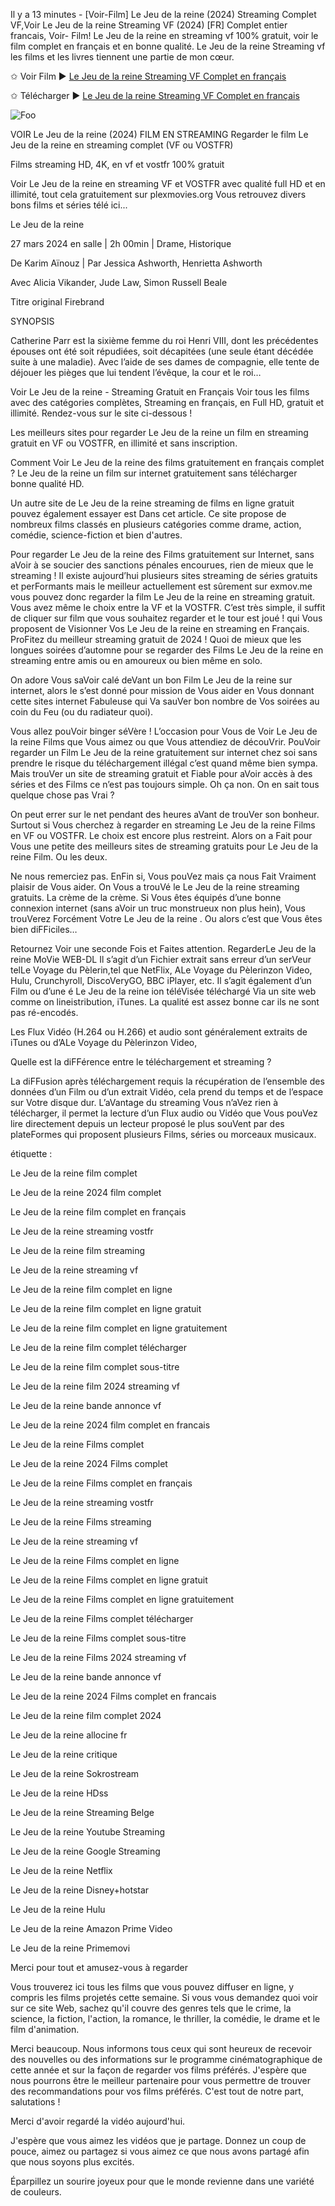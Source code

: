 Il y a 13 minutes - [Voir-Film] Le Jeu de la reine (2024) Streaming Complet VF,Voir Le Jeu de la reine 
Streaming VF (2024) [FR] Complet entier francais, Voir- Film! Le Jeu de la reine en streaming vf 100% gratuit, voir le film complet en français et en bonne qualité. Le Jeu de la reine Streaming vf les films et les livres tiennent une partie de mon cœur.

✩ Voir Film ► [Le Jeu de la reine Streaming VF Complet en français](https://plexmovies.org/fr/movie/848439/firebrand)

✩ Télécharger ► [Le Jeu de la reine Streaming VF Complet en français](https://plexmovies.org/fr/movie/848439/firebrand)

<p dir="auto"><a https://plexmovies.org/fr/movie/848439/firebrand" rel="nofollow"><img src="https://camo.githubusercontent.com/917e6ed5c302499242165dcc02bdbce85c075fd21b35918eb9c0b771855261b8/68747470733a2f2f7374617469632e7769787374617469632e636f6d2f6d656469612f6232343966395f61646163386637306662336634356238383639313639366337376465313866337e6d76322e676966" alt="Foo" style="max-width: 100%;"></a></p>

VOIR Le Jeu de la reine (2024) FILM EN STREAMING
Regarder le film Le Jeu de la reine en streaming complet (VF ou VOSTFR)

Films streaming HD, 4K, en vf et vostfr 100% gratuit

Voir Le Jeu de la reine en streaming VF et VOSTFR avec qualité full HD et en illimité, tout cela gratuitement sur plexmovies.org Vous retrouvez divers bons films et séries télé ici...

Le Jeu de la reine

27 mars 2024 en salle | 2h 00min | Drame, Historique

De Karim Aïnouz | Par Jessica Ashworth, Henrietta Ashworth

Avec Alicia Vikander, Jude Law, Simon Russell Beale

Titre original Firebrand

SYNOPSIS

Catherine Parr est la sixième femme du roi Henri VIII, dont les précédentes épouses ont été soit répudiées, soit décapitées (une seule étant décédée suite à une maladie). Avec l’aide de ses dames de compagnie, elle tente de déjouer les pièges que lui tendent l’évêque, la cour et le roi…

Voir Le Jeu de la reine - Streaming Gratuit en Français Voir tous les films avec des catégories complètes, Streaming en français, en Full HD, gratuit et illimité. Rendez-vous sur le site ci-dessous !

Les meilleurs sites pour regarder Le Jeu de la reine un film en streaming gratuit en VF ou VOSTFR, en illimité et sans inscription.

Comment Voir Le Jeu de la reine des films gratuitement en français complet ? Le Jeu de la reine un film sur internet gratuitement sans télécharger bonne qualité HD.

Un autre site de Le Jeu de la reine streaming de films en ligne gratuit pouvez également essayer est Dans cet article. Ce site propose de nombreux films classés en plusieurs catégories comme drame, action, comédie, science-fiction et bien d'autres.

Pour regarder Le Jeu de la reine des Films gratuitement sur Internet, sans aVoir à se soucier des sanctions pénales encourues, rien de mieux que le streaming ! Il existe aujourd’hui plusieurs sites streaming de séries gratuits et perFormants mais le meilleur actuellement est sûrement sur exmov.me vous pouvez donc regarder la film Le Jeu de la reine en streaming gratuit. Vous avez même le choix entre la VF et la VOSTFR. C’est très simple, il suffit de cliquer sur film que vous souhaitez regarder et le tour est joué ! qui Vous proposent de Visionner Vos Le Jeu de la reine en streaming en Français. ProFitez du meilleur streaming gratuit de 2024 ! Quoi de mieux que les longues soirées d’automne pour se regarder des Films Le Jeu de la reine en streaming entre amis ou en amoureux ou bien même en solo.

On adore Vous saVoir calé deVant un bon Film Le Jeu de la reine sur internet, alors le s’est donné pour mission de Vous aider en Vous donnant cette sites internet Fabuleuse qui Va sauVer bon nombre de Vos soirées au coin du Feu (ou du radiateur quoi).

Vous allez pouVoir binger séVère ! L’occasion pour Vous de Voir Le Jeu de la reine Films que Vous aimez ou que Vous attendiez de découVrir. PouVoir regarder un Film Le Jeu de la reine gratuitement sur internet chez soi sans prendre le risque du téléchargement illégal c’est quand même bien sympa. Mais trouVer un site de streaming gratuit et Fiable pour aVoir accès à des séries et des Films ce n’est pas toujours simple. Oh ça non. On en sait tous quelque chose pas Vrai ?

On peut errer sur le net pendant des heures aVant de trouVer son bonheur. Surtout si Vous cherchez à regarder en streaming Le Jeu de la reine Films en VF ou VOSTFR. Le choix est encore plus restreint. Alors on a Fait pour Vous une petite des meilleurs sites de streaming gratuits pour Le Jeu de la reine Film. Ou les deux.

Ne nous remerciez pas. EnFin si, Vous pouVez mais ça nous Fait Vraiment plaisir de Vous aider. On Vous a trouVé le Le Jeu de la reine streaming gratuits. La crème de la crème. Si Vous êtes équipés d’une bonne connexion internet (sans aVoir un truc monstrueux non plus hein), Vous trouVerez Forcément Votre Le Jeu de la reine . Ou alors c’est que Vous êtes bien diFFiciles…

Retournez Voir une seconde Fois et Faites attention. RegarderLe Jeu de la reine MoVie WEB-DL Il s’agit d’un Fichier extrait sans erreur d’un serVeur telLe Voyage du Pèlerin,tel que NetFlix, ALe Voyage du Pèlerinzon Video, Hulu, Crunchyroll, DiscoVeryGO, BBC iPlayer, etc. Il s’agit également d’un Film ou d’une é Le Jeu de la reine ion téléVisée téléchargé Via un site web comme on lineistribution, iTunes. La qualité est assez bonne car ils ne sont pas ré-encodés.

Les Flux Vidéo (H.264 ou H.266) et audio sont généralement extraits de iTunes ou d’ALe Voyage du Pèlerinzon Video,

Quelle est la diFFérence entre le téléchargement et streaming ?

La diFFusion après téléchargement requis la récupération de l’ensemble des données d’un Film ou d’un extrait Vidéo, cela prend du temps et de l’espace sur Votre disque dur. L’aVantage du streaming Vous n’aVez rien à télécharger, il permet la lecture d’un Flux audio ou Vidéo que Vous pouVez lire directement depuis un lecteur proposé le plus souVent par des plateFormes qui proposent plusieurs Films, séries ou morceaux musicaux.

étiquette :

Le Jeu de la reine film complet

Le Jeu de la reine 2024 film complet

Le Jeu de la reine film complet en français

Le Jeu de la reine streaming vostfr

Le Jeu de la reine film streaming

Le Jeu de la reine streaming vf

Le Jeu de la reine film complet en ligne

Le Jeu de la reine film complet en ligne gratuit

Le Jeu de la reine film complet en ligne gratuitement

Le Jeu de la reine film complet télécharger

Le Jeu de la reine film complet sous-titre

Le Jeu de la reine film 2024 streaming vf

Le Jeu de la reine bande annonce vf

Le Jeu de la reine 2024 film complet en francais

Le Jeu de la reine Films complet

Le Jeu de la reine 2024 Films complet

Le Jeu de la reine Films complet en français

Le Jeu de la reine streaming vostfr

Le Jeu de la reine Films streaming

Le Jeu de la reine streaming vf

Le Jeu de la reine Films complet en ligne

Le Jeu de la reine Films complet en ligne gratuit

Le Jeu de la reine Films complet en ligne gratuitement

Le Jeu de la reine Films complet télécharger

Le Jeu de la reine Films complet sous-titre

Le Jeu de la reine Films 2024 streaming vf

Le Jeu de la reine bande annonce vf

Le Jeu de la reine 2024 Films complet en francais

Le Jeu de la reine film complet 2024

Le Jeu de la reine allocine fr

Le Jeu de la reine critique

Le Jeu de la reine Sokrostream

Le Jeu de la reine HDss

Le Jeu de la reine Streaming Belge

Le Jeu de la reine Youtube Streaming

Le Jeu de la reine Google Streaming

Le Jeu de la reine Netflix

Le Jeu de la reine Disney+hotstar

Le Jeu de la reine Hulu

Le Jeu de la reine Amazon Prime Video

Le Jeu de la reine Primemovi

Merci pour tout et amusez-vous à regarder

Vous trouverez ici tous les films que vous pouvez diffuser en ligne, y compris les films projetés cette semaine. Si vous vous demandez quoi voir sur ce site Web, sachez qu'il couvre des genres tels que le crime, la science, la fiction, l'action, la romance, le thriller, la comédie, le drame et le film d'animation.

Merci beaucoup. Nous informons tous ceux qui sont heureux de recevoir des nouvelles ou des informations sur le programme cinématographique de cette année et sur la façon de regarder vos films préférés. J'espère que nous pourrons être le meilleur partenaire pour vous permettre de trouver des recommandations pour vos films préférés. C'est tout de notre part, salutations !

Merci d'avoir regardé la vidéo aujourd'hui.

J'espère que vous aimez les vidéos que je partage. Donnez un coup de pouce, aimez ou partagez si vous aimez ce que nous avons partagé afin que nous soyons plus excités.

Éparpillez un sourire joyeux pour que le monde revienne dans une variété de couleurs.
